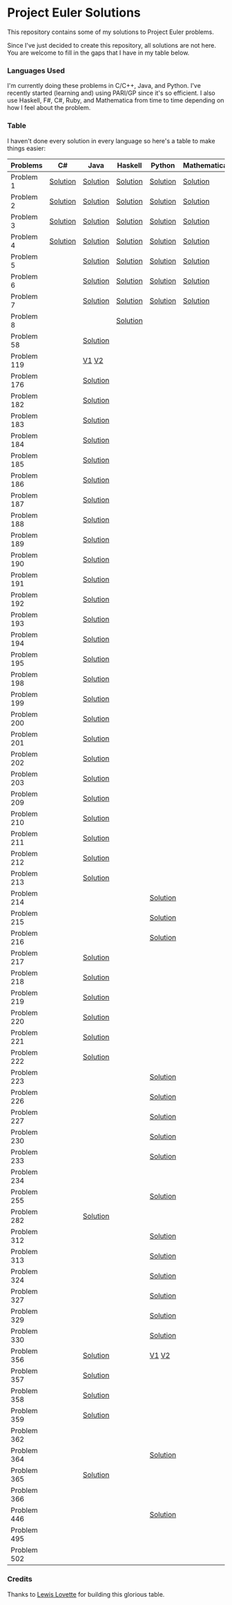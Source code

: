# Project Euler Solutions
This repository contains some of my solutions to Project Euler problems. 

Since I've just decided to create this repository, all solutions are not here. You are welcome to fill in the gaps that I have in my table below. 

### Languages Used
I'm currently doing these problems in C/C++, Java, and Python. I've recently started (learning and) using PARI/GP since it's so efficient. I also use Haskell, F#, C#, Ruby, and Mathematica from time to time depending on how I feel about the problem.

### Table

I haven't done every solution in every language so here's a table to make things easier:

|  Problems | C# | Java | Haskell | Python | Mathematica | C++ | PARI/GP | Ruby |
|-----------|----|------|---------|--------|-------------|-----|---------|------|
| Problem 1 |[Solution](https://github.com/kkmonlee/Project-Euler-Solutions/blob/master/C%23/Problem1.cs)|[Solution](https://github.com/kkmonlee/Project-Euler-Solutions/blob/master/Java/Problem1.java)|[Solution](https://github.com/kkmonlee/Project-Euler-Solutions/blob/master/Haskell/Problem1.hs)|[Solution](https://github.com/kkmonlee/Project-Euler-Solutions/blob/master/Python/Problem1.pya)|[Solution](https://github.com/kkmonlee/Project-Euler-Solutions/blob/master/Mathematica/Problem1.mathematica)|  |  |  |
| Problem 2 |[Solution](https://github.com/kkmonlee/Project-Euler-Solutions/blob/master/C%23/Problem2.cs)|[Solution](https://github.com/kkmonlee/Project-Euler-Solutions/blob/master/Java/Problem2.java)|[Solution](https://github.com/kkmonlee/Project-Euler-Solutions/blob/master/Haskell/Problem2.hs)|[Solution](https://github.com/kkmonlee/Project-Euler-Solutions/blob/master/Python/Problem2.py)|[Solution](https://github.com/kkmonlee/Project-Euler-Solutions/blob/master/Mathematica/Problem2.mathematica)|  |  |  |
| Problem 3 |[Solution](https://github.com/kkmonlee/Project-Euler-Solutions/blob/master/C%23/Problem3.cs)|[Solution](https://github.com/kkmonlee/Project-Euler-Solutions/blob/master/Java/Problem3.java)|[Solution](https://github.com/kkmonlee/Project-Euler-Solutions/blob/master/Haskell/Problem3.hs)|[Solution](https://github.com/kkmonlee/Project-Euler-Solutions/blob/master/Mathematica/Problem3.mathematica)|[Solution](https://github.com/kkmonlee/Project-Euler-Solutions/blob/master/Mathematica/Problem3.mathematica)|  |  |  |
| Problem 4 |[Solution](https://github.com/kkmonlee/Project-Euler-Solutions/blob/master/C%23/Problem4.cs)|[Solution](https://github.com/kkmonlee/Project-Euler-Solutions/blob/master/Java/Problem4.java)|[Solution](https://github.com/kkmonlee/Project-Euler-Solutions/blob/master/Haskell/Problem4.hs)|[Solution](https://github.com/kkmonlee/Project-Euler-Solutions/blob/master/Python/Problem4.py)|[Solution](https://github.com/kkmonlee/Project-Euler-Solutions/blob/master/Mathematica/Problem4.mathematica)|  |  |  |
| Problem 5 |    |[Solution](https://github.com/kkmonlee/Project-Euler-Solutions/blob/master/Java/Problem5.java)|[Solution](https://github.com/kkmonlee/Project-Euler-Solutions/blob/master/Haskell/Problem5.hs)|[Solution](https://github.com/kkmonlee/Project-Euler-Solutions/blob/master/Python/Problem5.py)|[Solution](https://github.com/kkmonlee/Project-Euler-Solutions/blob/master/Mathematica/Problem5.mathematica)|  |  |  |
| Problem 6 |    |[Solution](https://github.com/kkmonlee/Project-Euler-Solutions/blob/master/Java/Problem6.java)|[Solution](https://github.com/kkmonlee/Project-Euler-Solutions/blob/master/Haskell/Problem6.hs)|[Solution](https://github.com/kkmonlee/Project-Euler-Solutions/blob/master/Python/Problem6.py)|[Solution](https://github.com/kkmonlee/Project-Euler-Solutions/blob/master/Mathematica/Problem6.mathematica)|  |  |  |
| Problem 7 |    |[Solution](https://github.com/kkmonlee/Project-Euler-Solutions/blob/master/Java/Problem7.java)|[Solution](https://github.com/kkmonlee/Project-Euler-Solutions/blob/master/Haskell/Problem7.hs)|[Solution](https://github.com/kkmonlee/Project-Euler-Solutions/blob/master/Python/Problem7.py)|[Solution](https://github.com/kkmonlee/Project-Euler-Solutions/blob/master/Mathematica/Problem7.mathematica)|  |  |  |
| Problem 8 |    |    |[Solution](https://github.com/kkmonlee/Project-Euler-Solutions/blob/master/Haskell/Problem8.hs)|   |   |   |  |  |
| Problem 58 |    |[Solution](https://github.com/kkmonlee/Project-Euler-Solutions/blob/master/Java/p58.java)|   |    |   |   |  |  |
| Problem 119 |    |[V1](https://github.com/kkmonlee/Project-Euler-Solutions/blob/master/Java/p119.java) [V2](https://github.com/kkmonlee/Project-Euler-Solutions/blob/master/Java/p119v2.java)|   |   |  |  |  |
| Problem 176 |    |[Solution](https://github.com/kkmonlee/Project-Euler-Solutions/blob/master/Java/p176.java)|   |   |  |   |  |  |
| Problem 182 |    |[Solution](https://github.com/kkmonlee/Project-Euler-Solutions/blob/master/Java/p182.java)|   |   |  |   |  |  |
| Problem 183 |    |[Solution](https://github.com/kkmonlee/Project-Euler-Solutions/blob/master/Java/p183.java)|   |   |  |   |  |  |
| Problem 184 |    |[Solution](https://github.com/kkmonlee/Project-Euler-Solutions/blob/master/Java/p184.java)|   |   |  |   |  |  |
| Problem 185 |    |[Solution](https://github.com/kkmonlee/Project-Euler-Solutions/blob/master/Java/p185v2.java)|   |   |  |   |  |  |
| Problem 186 |    |[Solution](https://github.com/kkmonlee/Project-Euler-Solutions/blob/master/Java/p186.java)|   |   |   |   |  |  |
| Problem 187 |    |[Solution](https://github.com/kkmonlee/Project-Euler-Solutions/blob/master/Java/p187.java)|   |   |   |   |  |  |
| Problem 188 |    |[Solution](https://github.com/kkmonlee/Project-Euler-Solutions/blob/master/Java/p188.java)|   |   |   |   |  |  |
| Problem 189 |    |[Solution](https://github.com/kkmonlee/Project-Euler-Solutions/blob/master/Java/p189.java)|   |   |   |   |  |  |
| Problem 190 |    |[Solution](https://github.com/kkmonlee/Project-Euler-Solutions/blob/master/Java/p190.java)|   |   |   |   |  |  |
| Problem 191 |    |[Solution](https://github.com/kkmonlee/Project-Euler-Solutions/blob/master/Java/p191.java)|   |   |   |   |  |  |
| Problem 192 |    |[Solution](https://github.com/kkmonlee/Project-Euler-Solutions/blob/master/Java/p192.java)|   |   |   |   |  |  |
| Problem 193 |    |[Solution](https://github.com/kkmonlee/Project-Euler-Solutions/blob/master/Java/p193.java)|   |   |   |   |  |  |
| Problem 194 |    |[Solution](https://github.com/kkmonlee/Project-Euler-Solutions/blob/master/Java/p194.java)|   |   |   |   |  |  |
| Problem 195 |    |[Solution](https://github.com/kkmonlee/Project-Euler-Solutions/blob/master/Java/p195.java)|   |   |   |   |  |  |
| Problem 198 |    |[Solution](https://github.com/kkmonlee/Project-Euler-Solutions/blob/master/Java/p198.java)|   |   |   |   |  |  |
| Problem 199 |    |[Solution](https://github.com/kkmonlee/Project-Euler-Solutions/blob/master/Java/p199.java)|   |   |   |   |  |  |
| Problem 200 |    |[Solution](https://github.com/kkmonlee/Project-Euler-Solutions/blob/master/Java/p200.java)|   |   |   |   |  |  |
| Problem 201 |    |[Solution](https://github.com/kkmonlee/Project-Euler-Solutions/blob/master/Java/p201.java)|   |   |   |   |  |  |
| Problem 202 |    |[Solution](https://github.com/kkmonlee/Project-Euler-Solutions/blob/master/Java/p202.java)|   |   |   |   |  |  |
| Problem 203 |    |[Solution](https://github.com/kkmonlee/Project-Euler-Solutions/blob/master/Java/p203.java)|   |   |   |   |  |  |
| Problem 209 |    |[Solution](https://github.com/kkmonlee/Project-Euler-Solutions/blob/master/Java/p209.java)|   |   |   |   |  |  |
| Problem 210 |    |[Solution](https://github.com/kkmonlee/Project-Euler-Solutions/blob/master/Java/p210.java)|   |   |   |   |  |  |
| Problem 211 |    |[Solution](https://github.com/kkmonlee/Project-Euler-Solutions/blob/master/Java/p211.java)|   |   |   |   |  |  |
| Problem 212 |    |[Solution](https://github.com/kkmonlee/Project-Euler-Solutions/blob/master/Java/p212.java)|   |   |   |   |  |  |
| Problem 213 |    |[Solution](https://github.com/kkmonlee/Project-Euler-Solutions/blob/master/Java/p213.java)|   |   |   |   |  |  |
| Problem 214 |    |   |   |[Solution](https://github.com/kkmonlee/Project-Euler-Solutions/blob/master/Python/p214.py)|   |   |  |  |
| Problem 215 |    |   |   |[Solution](https://github.com/kkmonlee/Project-Euler-Solutions/blob/master/Python/p215.py)|   |   |  |  |
| Problem 216 |    |   |   |[Solution](https://github.com/kkmonlee/Project-Euler-Solutions/blob/master/Python/p216.py)|   |   |  |  |
| Problem 217 |    |[Solution](https://github.com/kkmonlee/Project-Euler-Solutions/blob/master/Java/p217.java)|   |   |   |   |  |  |
| Problem 218 |    |[Solution](https://github.com/kkmonlee/Project-Euler-Solutions/blob/master/Java/p218.java)|   |   |   |   |  |
| Problem 219 |    |[Solution](https://github.com/kkmonlee/Project-Euler-Solutions/blob/master/Java/p219.java)|   |    |   |   |  |  |
| Problem 220 |    |[Solution](https://github.com/kkmonlee/Project-Euler-Solutions/blob/master/Java/p220.java)|   |    |   |   |  |  |
| Problem 221 |    |[Solution](https://github.com/kkmonlee/Project-Euler-Solutions/blob/master/Java/p221.java)|   |    |   |   |  |  |
| Problem 222 |    |[Solution](https://github.com/kkmonlee/Project-Euler-Solutions/blob/master/Java/Problem222/src/Main.java)|   |    |   |   |  |  |
| Problem 223 |    |   |   |[Solution](https://github.com/kkmonlee/Project-Euler-Solutions/blob/master/Python/p223.py)|  |   |  |  |
| Problem 226 |    |   |   |[Solution](https://github.com/kkmonlee/Project-Euler-Solutions/blob/master/Python/p226.py)|  |   |  |  |
| Problem 227 |    |   |   |[Solution](https://github.com/kkmonlee/Project-Euler-Solutions/blob/master/Python/p227.py)|  |   |  |  |
| Problem 230 |    |   |   |[Solution](https://github.com/kkmonlee/Project-Euler-Solutions/blob/master/Python/p230.py)|  |   |  |  |
| Problem 233 |    |   |   |[Solution](https://github.com/kkmonlee/Project-Euler-Solutions/blob/master/Python/p233.py)|  |   |  |  |
| Problem 234 |    |   |   |    |   |[Solution](https://github.com/kkmonlee/Project-Euler-Solutions/blob/master/CPP/p234.cc)|  |  |
| Problem 255 |    |   |   |[Solution](https://github.com/kkmonlee/Project-Euler-Solutions/blob/master/Python/p255.py)|  |   |  |  |
| Problem 282 |    |[Solution](https://github.com/kkmonlee/Project-Euler-Solutions/blob/master/Java/p282.java)|         |    |             |   |  |  |
| Problem 312 |    |   |   |[Solution](https://github.com/kkmonlee/Project-Euler-Solutions/blob/master/Python/p312.py)|  |   |  |  |
| Problem 313 |    |   |   |[Solution](https://github.com/kkmonlee/Project-Euler-Solutions/blob/master/Python/p313.py)|  |   |  |  |
| Problem 324 |    |   |   |[Solution](https://github.com/kkmonlee/Project-Euler-Solutions/blob/master/Python/p324.py)|  |   |  |  |
| Problem 327 |    |   |   |[Solution](https://github.com/kkmonlee/Project-Euler-Solutions/blob/master/Python/p327.py)|  |   |  |  |
| Problem 329 |    |   |   |[Solution](https://github.com/kkmonlee/Project-Euler-Solutions/blob/master/Python/p329.py)|  |   |  |  |
| Problem 330 |    |   |   |[Solution](https://github.com/kkmonlee/Project-Euler-Solutions/blob/master/Python/p330.py)|  |   |  |  |
| Problem 356 |    |[Solution](https://github.com/kkmonlee/Project-Euler-Solutions/blob/master/Java/p356.java)|         |[V1](https://github.com/kkmonlee/Project-Euler-Solutions/blob/master/Python/p356.py) [V2](https://github.com/kkmonlee/Project-Euler-Solutions/blob/master/Python/p356v2.py)| |   |  |  |
| Problem 357 |    |[Solution](https://github.com/kkmonlee/Project-Euler-Solutions/blob/master/Java/p357.java)|  |    |   |   |  |  |
| Problem 358 |    |[Solution](https://github.com/kkmonlee/Project-Euler-Solutions/blob/master/Java/p358.java)|   |    |   |   |  |  |
| Problem 359 |    |[Solution](https://github.com/kkmonlee/Project-Euler-Solutions/blob/master/Java/p359.java)|   |    |   |   |  |  |
| Problem 362 |    |   |   |    | |[Solution](https://github.com/kkmonlee/Project-Euler-Solutions/blob/master/CPP/p362.cc)|  |  |
| Problem 364 |    |   |   |[Solution](https://github.com/kkmonlee/Project-Euler-Solutions/blob/master/Python/p364.py)|   |   |[Solution](https://github.com/kkmonlee/Project-Euler-Solutions/blob/master/PARI/p364.gp)|[Solution](https://github.com/kkmonlee/Project-Euler-Solutions/blob/master/Ruby/p364.rb)|
| Problem 365 |    |[Solution](https://github.com/kkmonlee/Project-Euler-Solutions/blob/master/Java/p365.java)|   |    |   |   |[Solution](https://github.com/kkmonlee/Project-Euler-Solutions/blob/master/PARI/p365.gp)|                    |
| Problem 366 |    |   |   |    |   |[Solution](https://github.com/kkmonlee/Project-Euler-Solutions/blob/master/CPP/p366.cpp)|[Solution](https://github.com/kkmonlee/Project-Euler-Solutions/blob/master/PARI/p366.gp)|   |
| Problem 446 |    |   |   |[Solution](https://github.com/kkmonlee/Project-Euler-Solutions/blob/master/Python/p446.py)|     |     |     |     |
| Problem 495 |    |   |   |    |   |[Solution](https://github.com/kkmonlee/Project-Euler-Solutions/blob/master/CPP/p495.cpp)|  |  |
| Problem 502 |    |   |   |    |   |[Solution](https://github.com/kkmonlee/Project-Euler-Solutions/blob/master/CPP/p502.cpp)|[Solution](https://github.com/kkmonlee/Project-Euler-Solutions/blob/master/PARI/p502.gp)|  |

### Credits
Thanks to [Lewis Lovette](https://github.com/LewisLovette) for building this glorious table.
